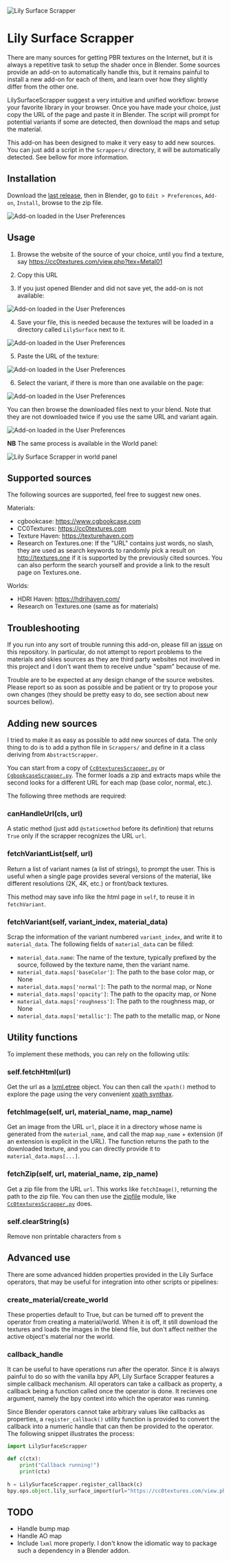 ![Lily Surface Scrapper](doc/lilysurfacescrapper.png)

Lily Surface Scrapper
=====================

There are many sources for getting PBR textures on the Internet, but it is always a repetitive task to setup the shader once in Blender. Some sources provide an add-on to automatically handle this, but it remains painful to install a new add-on for each of them, and learn over how they slightly differ from the other one.

LilySurfaceScrapper suggest a very intuitive and unified workflow: browse your favorite library in your browser. Once you have made your choice, just copy the URL of the page and paste it in Blender. The script will prompt for potential variants if some are detected, then download the maps and setup the material.

This add-on has been designed to make it very easy to add new sources. You can just add a script in the `Scrappers/` directory, it will be automatically detected. See bellow for more information.

## Installation

Download the [last release](https://github.com/eliemichel/LilySurfaceScrapper/releases/download/v1.2.3/LilySurfaceScrapper-v1.2.3.zip), then in Blender, go to `Edit > Preferences`, `Add-on`, `Install`, browse to the zip file.

![Add-on loaded in the User Preferences](doc/addon.png)

## Usage

 1. Browse the website of the source of your choice, until you find a texture, say https://cc0textures.com/view.php?tex=Metal01
 2. Copy this URL

 3. If you just opened Blender and did not save yet, the add-on is not available:

![Add-on loaded in the User Preferences](doc/not-saved.png)

 4. Save your file, this is needed because the textures will be loaded in a directory called `LilySurface` next to it.

![Add-on loaded in the User Preferences](doc/saved.png)

 5. Paste the URL of the texture:

![Add-on loaded in the User Preferences](doc/paste-url.png)

 6. Select the variant, if there is more than one available on the page:

![Add-on loaded in the User Preferences](doc/select-variant.png)

You can then browse the downloaded files next to your blend. Note that they are not downloaded twice if you use the same URL and variant again.

![Add-on loaded in the User Preferences](doc/files.png)

**NB** The same process is available in the World panel:

![Lily Surface Scrapper in world panel](doc/world.png)

## Supported sources

The following sources are supported, feel free to suggest new ones.

Materials:

 - cgbookcase: https://www.cgbookcase.com
 - CC0Textures: https://cc0textures.com
 - Texture Haven: https://texturehaven.com
 - Research on Textures.one: If the "URL" contains just words, no slash, they are used as search keywords to randomly pick a result on http://textures.one if it is supported by the previously cited sources. You can also perform the search yourself and provide a link to the result page on Textures.one.

Worlds:

 - HDRI Haven: https://hdrihaven.com/
 - Research on Textures.one (same as for materials)

## Troubleshooting

If you run into any sort of trouble running this add-on, please fill an [issue](https://github.com/eliemichel/LilySurfaceScrapper/issues/new) on this repository. In particular, do not attempt to report problems to the materials and skies sources as they are third party websites not involved in this project and I don't want them to receive undue "spam" because of me.

Trouble are to be expected at any design change of the source websites. Please report so as soon as possible and be patient or try to propose your own changes (they should be pretty easy to do, see section about new sources bellow).

## Adding new sources

I tried to make it as easy as possible to add new sources of data. The only thing to do is to add a python file in `Scrappers/` and define in it a class deriving from `AbstractScrapper`.

You can start from a copy of [`Cc0texturesScrapper.py`](https://github.com/eliemichel/LilySurfaceScrapper/blob/master/blender/LilySurfaceScrapper/Scrappers/Cc0texturesScrapper.py) or [`CgbookcaseScrapper.py`](https://github.com/eliemichel/LilySurfaceScrapper/blob/master/blender/LilySurfaceScrapper/Scrappers/CgbookcaseScrapper.py). The former loads a zip and extracts maps while the second looks for a different URL for each map (base color, normal, etc.).

The following three methods are required:

### canHandleUrl(cls, url)

A static method (just add `@staticmethod` before its definition) that returns `True` only if the scrapper recognizes the URL `url`.

### fetchVariantList(self, url)

Return a list of variant names (a list of strings), to prompt the user. This is useful when a single page provides several versions of the material, like different resolutions (2K, 4K, etc.) or front/back textures.

This method may save info like the html page in `self`, to reuse it in `fetchVariant`.

### fetchVariant(self, variant_index, material_data)

Scrap the information of the variant numbered `variant_index`, and write it to `material_data`. The following fields of `material_data` can be filled:

 - `material_data.name`: The name of the texture, typically prefixed by the source, followed by the texture name, then the variant name.
 - `material_data.maps['baseColor']`: The path to the base color map, or None
 - `material_data.maps['normal']`: The path to the normal map, or None
 - `material_data.maps['opacity']`: The path to the opacity map, or None
 - `material_data.maps['roughness']`: The path to the roughness map, or None
 - `material_data.maps['metallic']`: The path to the metallic map, or None

## Utility functions

To implement these methods, you can rely on the following utils:

### self.fetchHtml(url)

Get the url as a [lxml.etree](https://lxml.de/tutorial.html) object. You can then call the `xpath()` method to explore the page using the very convenient [xpath synthax](https://en.wikipedia.org/wiki/XPath#Examples).

### fetchImage(self, url, material_name, map_name)

Get an image from the URL `url`, place it in a directory whose name is generated from the `material_name`, and call the map `map_name` + extension (if an extension is explicit in the URL). The function returns the path to the downloaded texture, and you can directly provide it to `material_data.maps[...]`.

### fetchZip(self, url, material_name, zip_name)

Get a zip file from the URL `url`. This works like `fetchImage()`, returning the path to the zip file. You can then use the [zipfile](https://docs.python.org/3/library/zipfile.html) module, like [`Cc0texturesScrapper.py`](https://github.com/eliemichel/LilySurfaceScrapper/blob/master/blender/LilySurfaceScrapper/Scrappers/Cc0texturesScrapper.py) does.

### self.clearString(s)

Remove non printable characters from s

## Advanced use

There are some advanced hidden properties provided in the Lily Surface operators, that may be useful for integration into other scripts or pipelines:

### create_material/create_world

These properties default to True, but can be turned off to prevent the operator from creating a material/world. When it is off, it still download the textures and loads the images in the blend file, but don't affect neither the active object's material nor the world.

### callback_handle

It can be useful to have operations run after the operator. Since it is always painful to do so with the vanilla bpy API, Lily Surface Scrapper features a simple callback mechanism. All operators can take a callback as property, a callback being a function called once the operator is done. It recieves one argument, namely the bpy context into which the operator was running.

Since Blender operators cannot take arbitrary values like callbacks as properties, a `register_callback()` utility function is provided to convert the callback into a numeric handle that can then be provided to the operator. The following snippet illustrates the process:

```python
import LilySurfaceScrapper

def c(ctx):
    print("Callback running!")
    print(ctx)
    
h = LilySurfaceScrapper.register_callback(c)
bpy.ops.object.lily_surface_import(url="https://cc0textures.com/view.php?tex=Metal01", callback_handle=h)
```

## TODO

 - Handle bump map
 - Handle AO map
 - Include `lxml` more properly. I don't know the idiomatic way to package such a dependency in a Blender addon.
